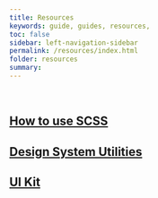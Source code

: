 ```yaml
---
title: Resources
keywords: guide, guides, resources, 
toc: false
sidebar: left-navigation-sidebar
permalink: /resources/index.html
folder: resources
summary:
---
```


<br>

<div class="fd-tile-grid fd-tile-grid--2col docs-tiles">
    <a class="fd-tile" role="button" href="how-to-use-scss.html">
        <div class="fd-tile__content">
             <h2 class="fd-tile__header">
                 How to use SCSS
             </h2>
        </div>
    </a>
    <a class="fd-tile" role="button" href="design-system-utilities.html">
        <div class="fd-tile__content">
             <h2 class="fd-tile__header">
                 Design System Utilities
             </h2>
        </div>
    </a>
    <a class="fd-tile" role="button" href="ui-kit.html">
        <div class="fd-tile__content">
             <h2 class="fd-tile__header">
                 UI Kit
             </h2>
        </div>
    </a>
</div>
